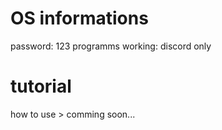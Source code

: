 # OS informations
password: 123
programms working: discord only


# tutorial
how to use > comming soon...
